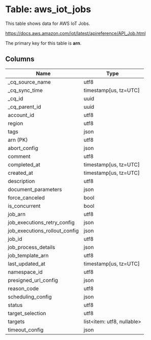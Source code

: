 # Table: aws_iot_jobs

This table shows data for AWS IoT Jobs.

https://docs.aws.amazon.com/iot/latest/apireference/API_Job.html

The primary key for this table is **arn**.

## Columns

| Name          | Type          |
| ------------- | ------------- |
|_cq_source_name|utf8|
|_cq_sync_time|timestamp[us, tz=UTC]|
|_cq_id|uuid|
|_cq_parent_id|uuid|
|account_id|utf8|
|region|utf8|
|tags|json|
|arn (PK)|utf8|
|abort_config|json|
|comment|utf8|
|completed_at|timestamp[us, tz=UTC]|
|created_at|timestamp[us, tz=UTC]|
|description|utf8|
|document_parameters|json|
|force_canceled|bool|
|is_concurrent|bool|
|job_arn|utf8|
|job_executions_retry_config|json|
|job_executions_rollout_config|json|
|job_id|utf8|
|job_process_details|json|
|job_template_arn|utf8|
|last_updated_at|timestamp[us, tz=UTC]|
|namespace_id|utf8|
|presigned_url_config|json|
|reason_code|utf8|
|scheduling_config|json|
|status|utf8|
|target_selection|utf8|
|targets|list<item: utf8, nullable>|
|timeout_config|json|